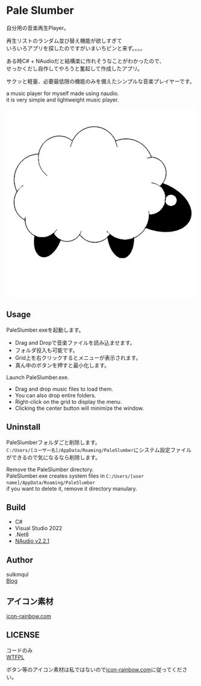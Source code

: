 # Pale Slumber
自分用の音楽再生Player。

再生リストのランダム並び替え機能が欲しすぎて  
いろいろアプリを探したのですがいまいちピンと来ず。。。。  


ある時C# + NAudioだと結構楽に作れそうなことがわかったので、  
せっかくだし自作してやろうと奮起して作成したアプリ。

サクッと軽量、必要最低限の機能のみを備えたシンプルな音楽プレイヤーです。


a music player for myself made using naudio.  
it is very simple and lightweight music player.

![PaleSlumberIcon](image/ImageTrans.png)

## Usage
PaleSlumber.exeを起動します。  
* Drag and Dropで音楽ファイルを読み込ませます。
* フォルダ投入も可能です。 
* Grid上を右クリックするとメニューが表示されます。
* 真ん中のボタンを押すと最小化します。
  

Launch PaleSlumber.exe.
* Drag and drop music files to load them.
* You can also drop entire folders.
* Right-click on the grid to display the menu.
* Clicking the center button will minimize the window.

## Uninstall
PaleSlumberフォルダごと削除します。  
```C:/Users/[ユーザー名]/AppData/Roaming/PaleSlumber```にシステム設定ファイルができるので気になるなら削除します。

Remove the PaleSlumber directory.  
PaleSlumber.exe creates system files in ```C:/Users/[user name]/AppData/Roaming/PaleSlumber```  
if you want to delete it, remove it directory manulary.


## Build
* C#
* Visual Studio 2022
* .Net8
* [NAudio v2.2.1](https://github.com/naudio/NAudio)



## Author 
sulkmqul  
[Blog](http://blog.livedoor.jp/serialpath/)


## アイコン素材
[icon-rainbow.com](https://icon-rainbow.com/)


## LICENSE
コードのみ  
[WTFPL](http://www.wtfpl.net/)   


ボタン等のアイコン素材は私ではないので[icon-rainbow.com](https://icon-rainbow.com/)に従ってください。
